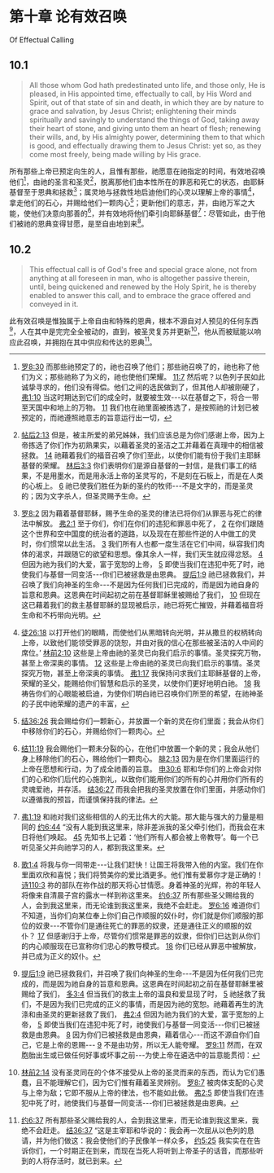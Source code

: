 # 第十章 论有效召唤

Of Effectual Calling

## 10.1

> All those whom God hath predestinated unto life, and those only, He is pleased, in His appointed time, effectually to call, by His Word and Spirit, out of that state of sin and death, in which they are by nature to grace and salvation, by Jesus Christ; enlightening their minds spiritually and savingly to understand the things of God, taking away their heart of stone, and giving unto them an heart of flesh; renewing their wills, and, by His almighty power, determining them to that which is good, and effectually drawing them to Jesus Christ: yet so, as they come most freely, being made willing by His grace.

所有那些上帝已预定向生的人，且惟有那些，祂愿意在祂指定的时间，有效地召唤他们[^10-1]，由祂的圣言和圣灵[^10-2]，脱离那他们由本性所在的罪恶和死亡的状态，由耶稣基督至于恩典和拯救[^10-3]；属灵地与拯救性地启迪他们的心灵以理解上帝的事情[^10-4]，拿走他们的石心，并赐给他们一颗肉心[^10-5]；更新他们的意志，并，由祂万军之大能，使他们决意向那善的[^10-6]，并有效地将他们牵引向耶稣基督[^10-7]：尽管如此，由于他们被祂的恩典变得甘愿，是至自由地到来[^10-8]。

[^10-1]: [罗8:30](https://biblehub.com/romans/8-30.htm) 而那些祂预定了的，祂也召唤了他们；那些祂召唤了的，祂也称了他们为义；那些祂称了为义的，祂也使他们荣耀。 [11:7](https://biblehub.com/romans/11-7.htm) 然后呢？以色列子民如此诚挚寻求的，他们没有得偿。他们之间的选民做到了，但其他人却被刚硬了， [弗1:10](https://biblehub.com/ephesians/1-10.htm) 当这时期达到它们的成全时，就要被生效---以在基督之下，将合一带至天国中和地上的万物。 [11](https://biblehub.com/ephesians/1-11.htm) 我们也在祂里面被拣选了，是按照祂的计划已被预定的，而祂遵照祂意志的旨意运行出一切，

[^10-2]: [帖后2:13](https://biblehub.com/2_thessalonians/2-13.htm) 但是，被主所爱的弟兄姊妹，我们应该总是为你们感谢上帝，因为上帝拣选了你们作为初熟果实，以藉着圣灵的圣洁之工并藉着在真理中的相信被拯救。 [14](https://biblehub.com/2_thessalonians/2-14.htm) 祂藉着我们的福音召唤了你们至此，以使你们能有份于我们主耶稣基督的荣耀。 [林后3:3](https://biblehub.com/2_corinthians/3-3.htm) 你们表明你们是源自基督的一封信，是我们事工的结果，不是用墨水，而是用永活上帝的圣灵写的，不是刻在石板上，而是在人类的心板上。 [6](https://biblehub.com/2_corinthians/3-6.htm) 祂已使我们胜任为新的圣约的牧师---不是文字的，而是圣灵的；因为文字杀人，但圣灵赐予生命。

[^10-3]: [罗8:2](https://biblehub.com/romans/8-2.htm) 因为藉着基督耶稣，赐予生命的圣灵的律法已将你们从罪恶与死亡的律法中解放。 [弗2:1](https://biblehub.com/ephesians/2-1.htm) 至于你们，你们在你们的违犯和罪恶中死了， [2](https://biblehub.com/ephesians/2-2.htm) 在你们跟随这个世界和空中国度的统治者的道路，以及现在在那些忤逆的人中做工的灵时，你们惯常以此生活。 [3](https://biblehub.com/ephesians/2-3.htm) 我们所有人也都一度生活在它们中间，纵容我们肉体的渴求，并跟随它的欲望和思想。像其余人一样，我们天生就应得忿怒。 [4](https://biblehub.com/ephesians/2-4.htm) 但因为祂为我们的大爱，富于宽恕的上帝， [5](https://biblehub.com/ephesians/2-5.htm) 即使当我们在违犯中死了时，祂使我们与基督一同变活---你们已被拯救是由恩典。 [提后1:9](https://biblehub.com/2_timothy/1-9.htm) 祂已拯救我们，并召唤了我们向神圣的生命---不是因为任何我们已完成的，而是因为祂自身的旨意和恩典。这恩典在时间起初之前在基督耶稣里被赐给了我们， [10](https://biblehub.com/2_timothy/1-10.htm) 但现在这已藉着我们的救主基督耶稣的显现被启示，祂已将死亡摧毁，并藉着福音将生命和不朽带向光明。

[^10-4]: [徒26:18](https://biblehub.com/acts/26-18.htm) 以打开他们的眼睛，而使他们从黑暗转向光明，并从撒旦的权柄转向上帝，以致他们能领受罪恶的饶恕，并由对我的信心在那些被圣洁的人中间的席位。’ [林前2:10](https://biblehub.com/1_corinthians/2-10.htm) 这些是上帝由祂的圣灵已向我们启示的事情。圣灵探究万物，甚至上帝深奥的事情。 [12](https://biblehub.com/1_corinthians/2-10.htm) 这些是上帝由祂的圣灵已向我们启示的事情。圣灵探究万物，甚至上帝深奥的事情。 [弗1:17](https://biblehub.com/ephesians/1-17.htm) 我保持问求我们主耶稣基督的上帝，荣耀的圣父，能赐给你们智慧和启示的圣灵，以使你们更好地明白祂。 [18](https://biblehub.com/ephesians/1-18.htm) 我祷告你们的心眼能被启迪，为使你们明白祂已召唤你们所至的希望，在祂神圣的子民中祂荣耀的遗产的丰富，

[^10-5]: [结36:26](https://biblehub.com/ezekiel/36-26.htm) 我会赐给你们一颗新心，并放置一个新的灵在你们里面；我会从你们中移除你们的石心，并赐给你们一颗肉心。

[^10-6]: [结11:19](https://biblehub.com/ezekiel/11-19.htm) 我会赐他们一颗未分裂的心，在他们中放置一个新的灵；我会从他们身上移除他们的石心，赐给他们一颗肉心。 [腓2:13](https://biblehub.com/philippians/2-13.htm) 因为是在你们里面运行的上帝在愿想和行动，为了成全祂善的旨意。 [申30:6](https://biblehub.com/deuteronomy/30-6.htm) 耶和华你们的上帝会对你们的心和你们后代的心施割礼，以致你们能用你们的所有的心并用你们所有的灵魂爱祂，并存活。 [结36:27](https://biblehub.com/ezekiel/36-27.htm) 而我会把我的圣灵放置在你们里面，并感动你们以遵循我的预旨，而谨慎保持我的律法。

[^10-7]: [弗1:19](https://biblehub.com/ephesians/1-19.htm) 和祂对我们这些相信的人的无比伟大的大能。那大能与强大的力量是相同的 [约6:44](https://biblehub.com/john/6-44.htm) “没有人能到我这里来，除非差派我的圣父牵引他们，而我会在末日将他们唤起。 [45](https://biblehub.com/john/6-45.htm) 先知书上记着：‘他们所有人都会被上帝教导’。每一个已听见圣父并向祂学习的人，都到我这里来。

[^10-8]: [歌1:4](https://biblehub.com/songs/1-4.htm) 将我与你一同带走---让我们赶快！让国王将我带入他的内室。我们在你里面欢欣和喜悦；我们将赞美你的爱比酒更多。他们惟有爱慕你才是正确的！ [诗110:3](https://biblehub.com/psalms/110-3.htm) 祢的部队在祢作战的那天将心甘情愿。身着神圣的光辉，祢的年轻人将像来自清晨子宫的露水一样到祢这里来。 [约6:37](https://biblehub.com/john/6-37.htm) 所有那些圣父赐给我的人，会到我这里来，而无论谁到我这里来，我绝不会赶走。 [罗6:16](https://biblehub.com/romans/6-16.htm) 难道你们不知道，当你们向某位奉上你们自己作顺服的奴仆时，你们就是你们顺服的那位的奴隶---不管你们是通往死亡的罪恶的奴隶，还是通往正义的顺服的奴仆？ [17](https://biblehub.com/romans/6-17.htm) 但感谢归于上帝，尽管你们惯常是罪恶的奴隶，但你们已达到从你们的内心顺服现在已宣称你们忠心的教导模式。 [18](https://biblehub.com/romans/6-18.htm) 你们已经从罪恶中被解放，并已成为正义的奴仆。

## 10.2

> This effectual call is of God's free and special grace alone, not from anything at all foreseen in man, who is altogether passive therein, until, being quickened and renewed by the Holy Spirit, he is thereby enabled to answer this call, and to embrace the grace offered and conveyed in it.

此有效召唤是惟独属于上帝自由和特殊的恩典，根本不源自对人预见的任何东西[^10-9]，人在其中是完完全全被动的，直到，被圣灵复苏并更新[^10-10]，他从而被赋能以响应此召唤，并拥抱在其中供应和传达的恩典[^10-11]。

[^10-9]: [提后1:9](https://biblehub.com/2_timothy/1-9.htm) 祂已拯救我们，并召唤了我们向神圣的生命---不是因为任何我们已完成的，而是因为祂自身的旨意和恩典。这恩典在时间起初之前在基督耶稣里被赐给了我们， [多3:4](https://biblehub.com/titus/3-4.htm) 但当我们的救主上帝的温良和爱显现了时， [5](https://biblehub.com/titus/3-5.htm) 祂拯救了我们，不是因为我们已完成的正义的事情，而是因为祂的宽恕。祂藉着再生的洗涤和由圣灵的更新拯救了我们， [弗2:4](https://biblehub.com/ephesians/2-4.htm) 但因为祂为我们的大爱，富于宽恕的上帝， [5](https://biblehub.com/ephesians/2-5.htm) 即使当我们在违犯中死了时，祂使我们与基督一同变活---你们已被拯救是由恩典。 [8](https://biblehub.com/ephesians/2-8.htm) 因为你们已被拯救是由恩典，藉着信心---而这不源自你们自己，它是上帝的恩赐--- [9](https://biblehub.com/ephesians/2-9.htm) 不是由功劳，所以无人能夸耀。 [罗9:11](https://biblehub.com/romans/9-11.htm) 然而，在双胞胎出生或已做任何好事或坏事之前---为使上帝在遴选中的旨意能贯彻：

[^10-10]: [林前2:14](https://biblehub.com/1_corinthians/2-14.htm) 没有圣灵同在的个体不接受从上帝的圣灵而来的东西，而认为它们愚蠢，且不能理解它们，因为它们惟有藉着圣灵辨别。 [罗8:7](https://biblehub.com/romans/8-7.htm) 被肉体支配的心灵与上帝为敌；它即不服从上帝的律法，也不能如此做。 [弗2:5](https://biblehub.com/romans/8-7.htm) 即使当我们在违犯中死了时，祂使我们与基督一同变活---你们已被拯救是由恩典。

[^10-11]: [约6:37](https://biblehub.com/john/6-37.htm) 所有那些圣父赐给我的人，会到我这里来，而无论谁到我这里来，我绝不会赶走。 [结36:37](https://biblehub.com/ezekiel/36-37.htm) “这是主宰耶和华说的：我会再一次屈从以色列的恳请，并为他们做这：我会使他们的子民像羊一样众多， [约5:25](https://biblehub.com/john/5-25.htm) 我实实在在告诉你们，一个时期正在到来，而现在当死人将听到上帝圣子的话音，而那些听到的人将存活时，就已到来。